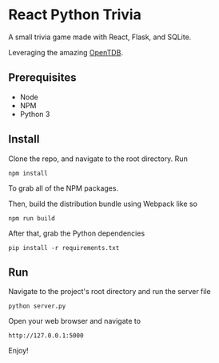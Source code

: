 # React Python Trivia
A small trivia game made with React, Flask, and SQLite.

Leveraging the amazing [OpenTDB](https://opentdb.com/).

## Prerequisites
+ Node
+ NPM
+ Python 3

## Install
Clone the repo, and navigate to the root directory. Run
```
npm install
```
To grab all of the NPM packages.

Then, build the distribution bundle using Webpack like so
```
npm run build
```

After that, grab the Python dependencies
```
pip install -r requirements.txt
```

## Run
Navigate to the project's root directory and run the server file
```
python server.py
```

Open your web browser and navigate to
```
http://127.0.0.1:5000
```

Enjoy!
